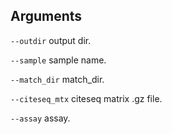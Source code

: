 

## Arguments
`--outdir` output dir.

`--sample` sample name.

`--match_dir` match_dir.

`--citeseq_mtx` citeseq matrix .gz file.

`--assay` assay.

